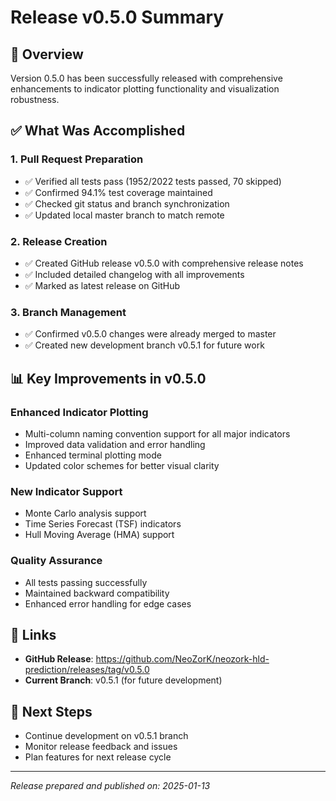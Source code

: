 # Release v0.5.0 Summary

## 🎯 Overview
Version 0.5.0 has been successfully released with comprehensive enhancements to indicator plotting functionality and visualization robustness.

## ✅ What Was Accomplished

### 1. **Pull Request Preparation**
- ✅ Verified all tests pass (1952/2022 tests passed, 70 skipped)
- ✅ Confirmed 94.1% test coverage maintained
- ✅ Checked git status and branch synchronization
- ✅ Updated local master branch to match remote

### 2. **Release Creation**
- ✅ Created GitHub release v0.5.0 with comprehensive release notes
- ✅ Included detailed changelog with all improvements
- ✅ Marked as latest release on GitHub

### 3. **Branch Management**
- ✅ Confirmed v0.5.0 changes were already merged to master
- ✅ Created new development branch v0.5.1 for future work

## 📊 Key Improvements in v0.5.0

### Enhanced Indicator Plotting
- Multi-column naming convention support for all major indicators
- Improved data validation and error handling
- Enhanced terminal plotting mode
- Updated color schemes for better visual clarity

### New Indicator Support
- Monte Carlo analysis support
- Time Series Forecast (TSF) indicators
- Hull Moving Average (HMA) support

### Quality Assurance
- All tests passing successfully
- Maintained backward compatibility
- Enhanced error handling for edge cases

## 🔗 Links
- **GitHub Release**: https://github.com/NeoZorK/neozork-hld-prediction/releases/tag/v0.5.0
- **Current Branch**: v0.5.1 (for future development)

## 📝 Next Steps
- Continue development on v0.5.1 branch
- Monitor release feedback and issues
- Plan features for next release cycle

---
*Release prepared and published on: 2025-01-13*
